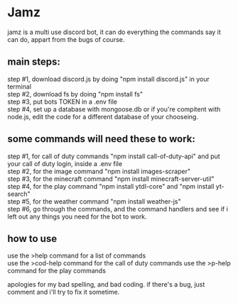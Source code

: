 # Jamz
jamz is a multi use discord bot, it can do everything the commands say it can do, appart from the bugs of course. 

## main steps:                   
step #1, download discord.js by doing "npm install discord.js" in your terminal       
step #2, download fs by doing "npm install fs"  
step #3, put bots TOKEN in a .env file  
step #4, set up a database with mongoose.db or if you're compitent with node.js, edit the code for a different database of your chooseing.  

## some commands will need these to work:  
step #1, for call of duty commands "npm install call-of-duty-api" and put your call of duty login, inside a .env file         
step #2, for the image command "npm install images-scraper"         
step #3, for the minecraft command "npm install minecraft-server-util"  
step #4, for the play command "npm install ytdl-core" and "npm install yt-search"       
step #5, for the weather command "npm install weather-js"             
step #6, go through the commands, and the command handlers and see if i left out any things you need for the bot to work.   

## how to use  
use the >help command for a list of commands  
use the >cod-help command for the call of duty commands 
use the >p-help command for the play commands 

apologies for my bad spelling, and bad coding. if there's a bug, just comment and i'll try to fix it sometime.  
